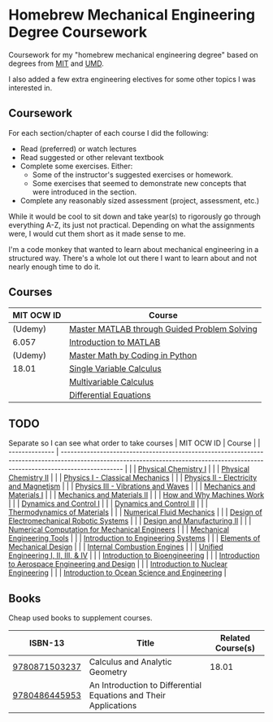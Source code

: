 # Homebrew Mechanical Engineering Degree Coursework

Coursework for my "homebrew mechanical engineering degree" based on degrees from [MIT](http://catalog.mit.edu/degree-charts/mechanical-engineering-course-2/) and [UMD](https://eng.umd.edu/sites/clark.umd.edu/files/enme-4yrplan-ge-2016-2017.pdf).

I also added a few extra engineering electives for some other topics I was interested in.


## Coursework
For each section/chapter of each course I did the following:
- Read (preferred) or watch lectures
- Read suggested or other relevant textbook
- Complete some exercises. Either:
  - Some of the instructor's suggested exercises or homework.
  - Some exercises that seemed to demonstrate new concepts that were introduced in the section.
- Complete any reasonably sized assessment (project, assessment, etc.)


While it would be cool to sit down and take year(s) to rigorously go through everything A-Z, its just not practical.
Depending on what the assignments were, I would cut them short as it made sense to me.

I'm a code monkey that wanted to learn about mechanical engineering in a structured way.
There's a whole lot out there I want to learn about and not nearly enough time to do it.


## Courses
| MIT OCW ID     | Course                                                                                                                                                                          |
| -------------- | ------------------------------------------------------------------------------------------------------------------------------------------------------------------------------- |
| (Udemy)        | [Master MATLAB through Guided Problem Solving](https://www.udemy.com/course/master-matlab-through-guided-problem-solving/learn/)                                                |
| 6.057          | [Introduction to MATLAB](https://ocw.mit.edu/courses/electrical-engineering-and-computer-science/6-057-introduction-to-matlab-january-iap-2019)                                 |
| (Udemy)        | [Master Math by Coding in Python](https://www.udemy.com/course/math-with-python/learn/)                                                                                         |
| 18.01          | [Single Variable Calculus](https://ocw.mit.edu/courses/mathematics/18-01-single-variable-calculus-fall-2006)                                                                    |
|                | [Multivariable Calculus](https://ocw.mit.edu/courses/mathematics/18-02sc-multivariable-calculus-fall-2010)                                                                      |
|                | [Differential Equations](https://ocw.mit.edu/courses/mathematics/18-03sc-differential-equations-fall-2011/)                                                                     |


## TODO
Separate so I can see what order to take courses
| MIT OCW ID     | Course                                                                                                                                                                          |
| -------------- | ------------------------------------------------------------------------------------------------------------------------------------------------------------------------------- |
|                | [Physical Chemistry I](https://ocw.mit.edu/courses/chemistry/5-61-physical-chemistry-fall-2017)                                                                                 |
|                | [Physical Chemistry II](https://ocw.mit.edu/courses/chemistry/5-62-physical-chemistry-ii-spring-2008)                                                                           |
|                | [Physics I - Classical Mechanics](https://ocw.mit.edu/courses/physics/8-012-physics-i-classical-mechanics-fall-2008)                                                            |
|                | [Physics II - Electricity and Magnetism](https://ocw.mit.edu/courses/physics/8-02-physics-ii-electricity-and-magnetism-spring-2007)                                             |
|                | [Physics III - Vibrations and Waves](https://ocw.mit.edu/courses/physics/8-03sc-physics-iii-vibrations-and-waves-fall-2016)                                                     |
|                | [Mechanics and Materials I](https://ocw.mit.edu/courses/mechanical-engineering/2-001-mechanics-materials-i-fall-2006)                                                           |
|                | [Mechanics and Materials II](https://ocw.mit.edu/courses/mechanical-engineering/2-002-mechanics-and-materials-ii-spring-2004)                                                   |
|                | [How and Why Machines Work](https://ocw.mit.edu/courses/mechanical-engineering/2-000-how-and-why-machines-work-spring-2002)                                                     |
|                | [Dynamics and Control I](https://ocw.mit.edu/courses/mechanical-engineering/2-003j-dynamics-and-control-i-spring-2007)                                                          |
|                | [Dynamics and Control II](https://ocw.mit.edu/courses/mechanical-engineering/2-004-dynamics-and-control-ii-spring-2008)                                                         |
|                | [Thermodynamics of Materials](https://ocw.mit.edu/courses/materials-science-and-engineering/3-00-thermodynamics-of-materials-fall-2002)                                         |
|                | [Numerical Fluid Mechanics](https://ocw.mit.edu/courses/mechanical-engineering/2-29-numerical-fluid-mechanics-spring-2015)                                                      |
|                | [Design of Electromechanical Robotic Systems](https://ocw.mit.edu/courses/mechanical-engineering/2-017j-design-of-electromechanical-robotic-systems-fall-2009)                  |
|                | [Design and Manufacturing II](https://ocw.mit.edu/courses/mechanical-engineering/2-008-design-and-manufacturing-ii-spring-2004)                                                 |
|                | [Numerical Computation for Mechanical Engineers](https://ocw.mit.edu/courses/mechanical-engineering/2-086-numerical-computation-for-mechanical-engineers-fall-2014)             |
|                | [Mechanical Engineering Tools](https://ocw.mit.edu/courses/mechanical-engineering/2-670-mechanical-engineering-tools-january-iap-2004)                                          |
|                | [Introduction to Engineering Systems](https://ocw.mit.edu/courses/engineering-systems-division/esd-00-introduction-to-engineering-systems-spring-2011)                          |
|                | [Elements of Mechanical Design](https://ocw.mit.edu/courses/mechanical-engineering/2-72-elements-of-mechanical-design-spring-2009)                                              |
|                | [Internal Combustion Engines](https://ocw.mit.edu/courses/mechanical-engineering/2-61-internal-combustion-engines-spring-2017)                                                  |
|                | [Unified Engineering I, II, III, & IV](https://ocw.mit.edu/courses/aeronautics-and-astronautics/16-01-unified-engineering-i-ii-iii-iv-fall-2005-spring-2006)                    |
|                | [Introduction to Bioengineering](https://ocw.mit.edu/courses/biological-engineering/20-010j-introduction-to-bioengineering-be-010j-spring-2006)                                 |
|                | [Introduction to Aerospace Engineering and Design](https://ocw.mit.edu/courses/aeronautics-and-astronautics/16-00-introduction-to-aerospace-engineering-and-design-spring-2003) |
|                | [Introduction to Nuclear Engineering](https://ocw.mit.edu/courses/nuclear-engineering/22-01-introduction-to-nuclear-engineering-and-ionizing-radiation-fall-2016)               |
|                | [Introduction to Ocean Science and Engineering](https://ocw.mit.edu/courses/mechanical-engineering/2-011-introduction-to-ocean-science-and-engineering-spring-2006)             |



## Books
Cheap used books to supplement courses.

| ISBN-13                                                    | Title                                                                         | Related Course(s) |
| ---------------------------------------------------------- | ----------------------------------------------------------------------------- | ----------------- |
| [9780871503237](https://isbnsearch.org/isbn/9780871503237) | Calculus and Analytic Geometry                                                | 18.01             |
| [9780486445953](https://isbnsearch.org/isbn/9780486445953) | An Introduction to Differential Equations and Their Applications              |                   |

